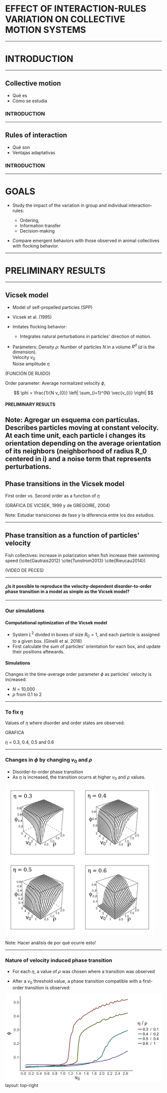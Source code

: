 # EFFECT OF INTERACTION-RULES VARIATION ON COLLECTIVE MOTION SYSTEMS

---

# INTRODUCTION

---

## Collective motion
- Qué es
- Cómo se estudia


### INTRODUCTION
---
## Rules of interaction
- Qué son
- Ventajas adaptativas

### INTRODUCTION
---

# GOALS
- Study the impact of the variation in group and individual interaction-rules:
    - Ordering,
    - Information transfer
    - Decision-making

- Compare emergent behaviors with those observed in animal collectives with flocking behavior.


---

# PRELIMINARY RESULTS

---

## Vicsek model

- Model of self-propelled particles (SPP)
- Vicsek et al. (1995)
- Imitates flocking behavior:
  - Integrates natural perturbations in particles' direction of motion.  

- Parámeters:
Density $\rho$: Number of particles $N$ in a volume $R^d$ ($d$ is the dimension).  
Velocity $v_{0}$  
Noise amplitude $\eta$    

(FUNCIÓN DE RUIDO)

Order parameter: Average normalized velocity $\phi$,

$$ \phi = \frac{1}{N v_{0}} \left| \sum_{i=1}^{N} \vec{v_{i}} \right| $$

#### PRELIMINARY RESULTS

Note:
Agregar un esquema con partículas.
Describes particles moving at constant velocity.
At each time unit, each particle i changes its orientation depending on the average orientation of its neighbors (neighborhood of radius R_0 centered in i) and a noise term that represents perturbations.
---

## Phase transitions in the Vicsek model

First order vs. Second order as a function of $\eta$

(GRÁFICA DE VICSEK, 1999 y de GREGOIRE, 2004)

Note:
Estudiar transiciones de fase y la diferencia entre los dos estudios.

---

## Phase transition as a function of particles' velocity

Fish collectives: increase in polarization when fish increase their swimming speed (\cite{Gautrais2012}      \cite{Tunstrom2013}  \cite{Rieucau2014})

(VIDEO DE PECES)


---

#### ¿Is it possible to reproduce the velocity-dependent disorder-to-order phase transition in a model as simple as the Vicsek model?

---

### Our simulations

#### Computational optimization of the Vicsek model

- System $L^2$ divided in boxes of size $R_{0} = 1$, and each particle is assigned to a given box. (Ginelli et al. 2016)
- First calculate the sum of particles' orientation for each box, and update their positions aftewards.

#### Simulations

Changes in the time-average order parameter $\phi$ as particles' velocity is increased.
  - $N$ = 10,000
  - $\rho$ from 0.1 to 2

---

### To fix $\eta$

Values of $\eta$ where disorder and order states are observed:

GRAFICA

$\eta$ = 0.3, 0.4, 0.5 and 0.6

---
### Changes in $\phi$ by changing $v_{0}$ and $\rho$

- Disorder-to-order phase transition
- As $\eta$ is increased, the transition ocurrs at higher $v_{0}$ and $\rho$ values.

![](Phi_vs_v0a5_vs_rhoa2_eta03a06_surface_plot_big.png)

Note:
Hacer análisis de por qué ocurre esto!

---
### Nature of velocity induced phase transition

- For each $\eta$, a value of $\rho$ was chosen where a transition was observed

- After a $v_{0}$ threshold value, a phase transition compatible with a first-order transition is observed:

![](Phi_vs_v0_rho01a1_eta03a06_big.png)
layout: top-right
